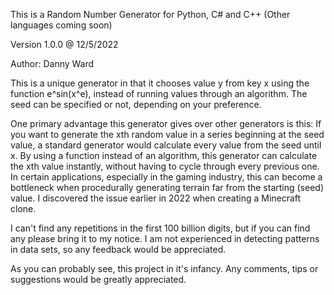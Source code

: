 This is a Random Number Generator for Python, C# and C++ (Other languages coming soon)

Version 1.0.0 @ 12/5/2022

Author: Danny Ward

This is a unique generator in that it chooses value y from key x using the function e^sin(x^e), instead of running values through an algorithm. The seed can be specified or not, depending on your preference.

One primary advantage this generator gives over other generators is this: If you want to generate the xth random value in a series beginning at the seed value, a standard generator would calculate every value from the seed until x. By using a function instead of an algorithm, this generator can calculate the xth value instantly, without having to cycle through every previous one. In certain applications, especially in the gaming industry, this can become a bottleneck when procedurally generating terrain far from the starting (seed) value. I discovered the issue earlier in 2022 when creating a Minecraft clone.

I can't find any repetitions in the first 100 billion digits, but if you can find any please bring it to my notice. I am not experienced in detecting patterns in data sets, so any feedback would be appreciated.

As you can probably see, this project in it's infancy. Any comments, tips or suggestions would be greatly appreciated.
